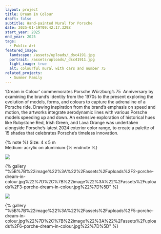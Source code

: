 ```yaml
---
layout: project
title: Dream In Colour
draft: false
subtitle: Hand-painted Mural for Porsche
date: 2025-01-19T09:42:17.329Z
start_year: 2025
end_year: 2025
tags:
  - Public Art
featured_image:
  landscape: /assets/uploads/_dsc4191.jpg
  portrait: /assets/uploads/_dsc41911.jpg
  light_image: true
  alt: colourful mural with cars and number 75
related_projects:
  - Summer Family
---
```

‘Dream in Colour’ commemorates Porsche Würzburg’s 75  Anniversary by examining the brand’s identity from the 1970s to the present exploring the evolution of models, forms, and colours to capture the adrenaline of a Porsche ride. Drawing inspiration from the brand’s emphasis on speed and motion, the artworks integrate aerodynamic lines with various Porsche models speeding up and down. An extensive exploration of historical hues like Rubystone Red, Irish Green, and Lava Orange was undertaken alongside Porsche’s latest 2024 exterior color range, to create a palette of 15 shades that celebrates Porsche’s timeless innovation. 

{% note %}
Size: 4 x 5 m <br>
Medium: acrylic on aluminium
{% endnote %}

![](/assets/uploads/1-porche-dream-in-colour.jpg)

{% gallery "%5B%7B%22image%22%3A%22%2Fassets%2Fuploads%2F2-porche-dream-in-colour.jpg%22%7D%2C%7B%22image%22%3A%22%2Fassets%2Fuploads%2F3-porche-dream-in-colour.jpg%22%7D%5D" %}

![](/assets/uploads/4-al_template-desktop-porche.jpg)

{% gallery "%5B%7B%22image%22%3A%22%2Fassets%2Fuploads%2F5-porche-dream-in-colour.jpg%22%7D%2C%7B%22image%22%3A%22%2Fassets%2Fuploads%2F6-porche-dream-in-colour.jpg%22%7D%5D" %}
